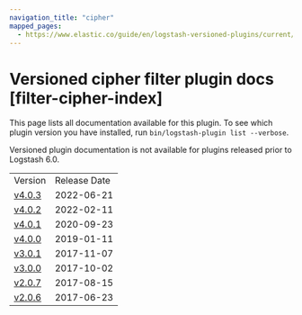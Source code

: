 ```yaml
---
navigation_title: "cipher"
mapped_pages:
  - https://www.elastic.co/guide/en/logstash-versioned-plugins/current/filter-cipher-index.html
---
```


# Versioned cipher filter plugin docs [filter-cipher-index]

This page lists all documentation available for this plugin. To see which plugin version you have installed, run `bin/logstash-plugin list --verbose`.

Versioned plugin documentation is not available for plugins released prior to Logstash 6.0.

| | |
| :- | :- |
| Version | Release Date |
| [v4.0.3](v4-0-3-plugins-filters-cipher.md) | 2022-06-21 |
| [v4.0.2](v4-0-2-plugins-filters-cipher.md) | 2022-02-11 |
| [v4.0.1](v4-0-1-plugins-filters-cipher.md) | 2020-09-23 |
| [v4.0.0](v4-0-0-plugins-filters-cipher.md) | 2019-01-11 |
| [v3.0.1](v3-0-1-plugins-filters-cipher.md) | 2017-11-07 |
| [v3.0.0](v3-0-0-plugins-filters-cipher.md) | 2017-10-02 |
| [v2.0.7](v2-0-7-plugins-filters-cipher.md) | 2017-08-15 |
| [v2.0.6](v2-0-6-plugins-filters-cipher.md) | 2017-06-23 |
